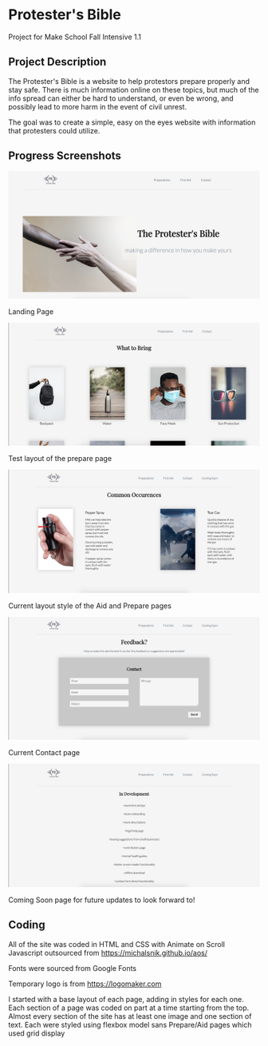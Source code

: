 # Protester's Bible
Project for Make School Fall Intensive 1.1

## Project Description
The Protester's Bible is a website to help protestors prepare properly and stay safe. There is much information online on these topics, but much of the info spread can either be hard to understand, or even be wrong, and possibly lead to more harm in the event of civil unrest. 

The goal was to create a simple, easy on the eyes website with information that protesters could utilize.

## Progress Screenshots

![Landing Page](/resources/screenshots/landing.png)

Landing Page

![Prepare Page](/resources/screenshots/prepare.png)

Test layout of the prepare page

![Aid Page](/resources/screenshots/aid.png)

Current layout style of the Aid and Prepare pages

![Contact Page](/resources/screenshots/contact.png)

Current Contact page

![Coming Soon](/resources/screenshots/comingsoon.png)

Coming Soon page for future updates to look forward to!

## Coding
All of the site was coded in HTML and CSS with Animate on Scroll Javascript outsourced from https://michalsnik.github.io/aos/

Fonts were sourced from Google Fonts

Temporary logo is from https://logomaker.com

I started with a base layout of each page, adding in styles for each one.
Each section of a page was coded on part at a time starting from the top.
Almost every section of the site has at least one image and one section of text.
Each were styled using flexbox model sans Prepare/Aid pages which used grid display